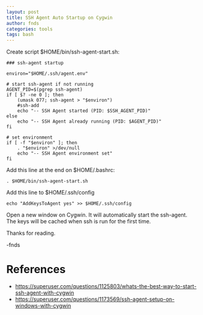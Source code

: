 ```yaml
---
layout: post
title: SSH Agent Auto Startup on Cygwin
author: fnds
categories: tools
tags: bash
---
```


Create script $HOME/bin/ssh-agent-start.sh:

    ### ssh-agent startup

    environ="$HOME/.ssh/agent.env"

    # start ssh-agent if not running
    AGENT_PID=$(pgrep ssh-agent)
    if [ $? -ne 0 ]; then
        (umask 077; ssh-agent > "$environ")
        #ssh-add
        echo "-- SSH Agent started (PID: $SSH_AGENT_PID)"
    else
        echo "-- SSH Agent already running (PID: $AGENT_PID)"
    fi

    # set environment
    if [ -f "$environ" ]; then
        . "$environ" >/dev/null
        echo "-- SSH Agent environment set"
    fi

Add this line at the end on $HOME/.bashrc:

    . $HOME/bin/ssh-agent-start.sh

Add this line to $HOME/.ssh/config

    echo "AddKeysToAgent yes" >> $HOME/.ssh/config
    
Open a new window on Cygwin. It will automatically start the ssh-agent. The keys will be cached when ssh is run for the first time.

Thanks for reading.

-fnds

# References

- https://superuser.com/questions/1125803/whats-the-best-way-to-start-ssh-agent-with-cygwin
- https://superuser.com/questions/1173569/ssh-agent-setup-on-windows-with-cygwin
